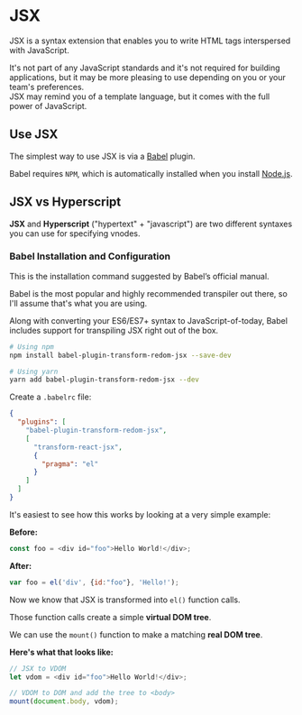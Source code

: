 # JSX

JSX is a syntax extension that enables you to write HTML tags interspersed with JavaScript.

It's not part of any JavaScript standards and it's not required for building applications, but it may be more pleasing to use depending on you or your team's preferences.\
JSX may remind you of a template language, but it comes with the full power of JavaScript.

## Use JSX

The simplest way to use JSX is via a [Babel](https://babeljs.io/) plugin.

Babel requires `NPM`, which is automatically installed when you install [Node.js](https://nodejs.org/en/).

## JSX vs Hyperscript

**JSX** and **Hyperscript** ("hypertext" + "javascript") are two different syntaxes you can use for specifying vnodes.

### Babel Installation and Configuration

This is the installation command suggested by Babel’s official manual.

Babel is the most popular and highly recommended transpiler out there, so I'll assume that's what you are using.

Along with converting your ES6/ES7+ syntax to JavaScript-of-today, Babel includes support for transpiling JSX right out of the box.

```bash
# Using npm
npm install babel-plugin-transform-redom-jsx --save-dev

# Using yarn
yarn add babel-plugin-transform-redom-jsx --dev
```

Create a `.babelrc` file:

```json
{
  "plugins": [
    "babel-plugin-transform-redom-jsx",
    [
      "transform-react-jsx",
      {
        "pragma": "el"
      }
    ]
  ]
}
```

It's easiest to see how this works by looking at a very simple example:

**Before:**

```js
const foo = <div id="foo">Hello World!</div>;
```

**After:**

```js
var foo = el('div', {id:"foo"}, 'Hello!');
```

Now we know that JSX is transformed into `el()` function calls.

Those function calls create a simple **virtual DOM tree**.

We can use the `mount()` function to make a matching **real DOM tree**.

**Here's what that looks like:**

```js
// JSX to VDOM
let vdom = <div id="foo">Hello World!</div>;

// VDOM to DOM and add the tree to <body>
mount(document.body, vdom);
```
